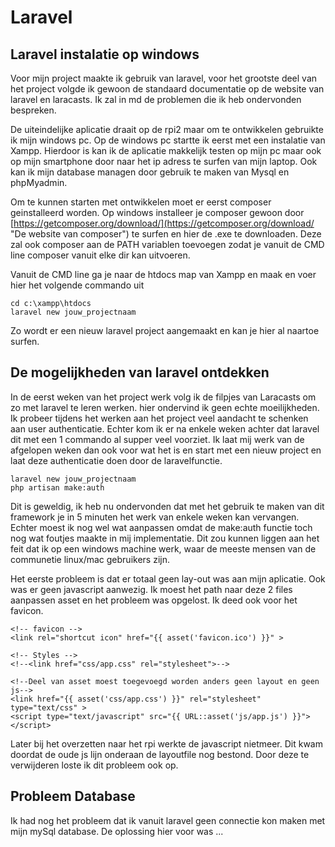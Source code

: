 # Laravel #


## Laravel instalatie op windows ##

Voor mijn project maakte ik gebruik van laravel, voor het grootste deel van het project volgde ik gewoon de standaard documentatie op de website van laravel en laracasts. Ik zal in md de problemen die ik heb ondervonden bespreken.

De uiteindelijke aplicatie draait op de rpi2 maar om te ontwikkelen gebruikte ik mijn windows pc. Op de windows pc startte ik eerst met een instalatie van Xampp. Hierdoor is kan ik de aplicatie makkelijk testen op mijn pc maar ook op mijn smartphone door naar het ip adress te surfen van mijn laptop. Ook kan ik mijn database managen door gebruik te maken van Mysql en phpMyadmin.

Om te kunnen starten met ontwikkelen moet er eerst composer geinstalleerd worden.
Op windows installeer je composer gewoon door [https://getcomposer.org/download/](https://getcomposer.org/download/ "De website van composer") te surfen en hier de .exe te downloaden. Deze zal ook composer aan de PATH variablen toevoegen zodat je vanuit de CMD line composer vanuit elke dir kan uitvoeren.

Vanuit de CMD line ga je naar de htdocs map van Xampp en maak en voer hier het volgende commando uit


	cd c:\xampp\htdocs
	laravel new jouw_projectnaam

Zo wordt er een nieuw laravel project aangemaakt en kan je hier al naartoe surfen.

## De mogelijkheden van laravel ontdekken ##

In de eerst weken van het project werk volg ik de filpjes van Laracasts om zo met laravel te leren werken. hier ondervind ik geen echte moeilijkheden. Ik probeer tijdens het werken aan het project veel aandacht te schenken aan user authenticatie. Echter kom ik er na enkele weken achter dat laravel dit met een 1 commando al supper veel voorziet. Ik laat mij werk van de afgelopen weken dan ook voor wat het is en start met een nieuw project en laat deze authenticatie doen door de laravelfunctie.

	laravel new jouw_projectnaam
	php artisan make:auth

Dit is geweldig, ik heb nu ondervonden dat met het gebruik te maken van dit framework je in 5 minuten het werk van enkele weken kan vervangen. Echter moest ik nog wel wat aanpassen omdat de make:auth functie toch nog wat foutjes maakte in mij implementatie. Dit zou kunnen liggen aan het feit dat ik op een windows machine werk, waar de meeste mensen van de communetie linux/mac gebruikers zijn.

Het eerste probleem is dat er totaal geen lay-out was aan mijn aplicatie. Ook was er geen javascript aanwezig. Ik moest het path naar deze 2 files aanpassen asset en het probleem was opgelost. Ik deed ook voor het favicon.

	
    <!-- favicon -->
    <link rel="shortcut icon" href="{{ asset('favicon.ico') }}" >

    <!-- Styles -->
    <!--<link href="css/app.css" rel="stylesheet">-->

    <!--Deel van asset moest toegevoegd worden anders geen layout en geen js-->
    <link href="{{ asset('css/app.css') }}" rel="stylesheet" type="text/css" >    
    <script type="text/javascript" src="{{ URL::asset('js/app.js') }}"></script>


Later bij het overzetten naar het rpi werkte de javascript nietmeer. Dit kwam doordat de oude js lijn onderaan de layoutfile nog bestond. Door deze te verwijderen loste ik dit probleem ook op.

## Probleem Database ##

Ik had nog het probleem dat ik vanuit laravel geen connectie kon maken met mijn mySql database. De oplossing hier voor was ...

